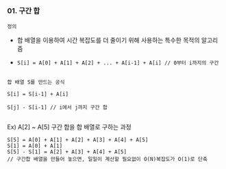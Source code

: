### 01. 구간 합

`정의`

- 합 배열을 이용하여 시간 복잡도를 더 줄이기 위해 사용하는 특수한 목적의 알고리즘

- ```
  S[i] = A[0] + A[1] + A[2] + ... + A[i-1] + A[i] // 0부터 i까지의 구간
  ```

<img src="file:///C:/Users/ganjisriver/AppData/Roaming/marktext/images/2024-10-23-15-38-45-image.png" title="" alt="" data-align="center">

`합 배열 S를 만드는 공식`

```
S[i] = S[i-1] + A[i]
```

```
S[j] - S[i-1] // i에서 j까지 구간 합
```

<img src="file:///C:/Users/ganjisriver/AppData/Roaming/marktext/images/2024-10-23-15-42-17-image.png" title="" alt="" data-align="center">

Ex) A[2] ~ A[5] 구간 합을 합 배열로 구하는 과정

```
S[5] = A[0] + A[1] + A[2] + A[3] + A[4] + A[5]
S[1] = A[0] + A[1]
S[5] - S[1] = A[2] + A[3] + A[4] + A[5]
// 구간합 배열을 만들어 놓으면, 일일이 계산할 필요없이 O(N)복잡도가 O(1)로 단축
```
